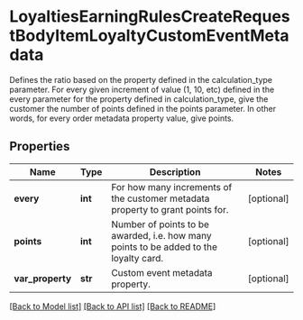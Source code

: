 # LoyaltiesEarningRulesCreateRequestBodyItemLoyaltyCustomEventMetadata

Defines the ratio based on the property defined in the calculation_type parameter. For every given increment of value (1, 10, etc) defined in the every parameter for the property defined in calculation_type, give the customer the number of points defined in the points parameter. In other words, for every order metadata property value, give points.

## Properties
Name | Type | Description | Notes
------------ | ------------- | ------------- | -------------
**every** | **int** | For how many increments of the customer metadata property to grant points for. | [optional] 
**points** | **int** | Number of points to be awarded, i.e. how many points to be added to the loyalty card. | [optional] 
**var_property** | **str** |  Custom event metadata property. | [optional] 

[[Back to Model list]](../README.md#documentation-for-models) [[Back to API list]](../README.md#documentation-for-api-endpoints) [[Back to README]](../README.md)


